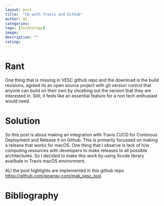 ```yaml
---
layout: post
title:  "CD with Travis and Github"
author: gl
categories:
tags: [Technology]
image: 
description: ""
rating: 
---
```

# Rant
One thing that is missing in VESC github repo and the download is the build revisions, agreed its an open source project with git version control that anyone can build on their own by chceking out the version that they are interested in. Still, it feels like an essential feature for a non tech enthusiast would need.

# Solution
So this post is about making an integration with Travis Ci/CD for Continous Deployment and Release it on Github.
This is primarily focussed on making a release that works for macOS.
One thing that I observe is lack of h/w computing resources with developers to make releases to all possible architectures. So I decided to make this work by using Xcode library availbale in Travis macOS environment.

ALl the post highlights are implemented in this github repo
https://github.com/gowrav-com/mak_vesc_tool



# Bibliography
